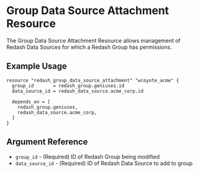 # Group Data Source Attachment Resource

The Group Data Source Attachment Resource allows management of Redash Data Sources for which a Redash Group has
permissions.


## Example Usage

```hcl
resource "redash_group_data_source_attachment" "wcoyote_acme" {
  group_id       = redash_group.geniuses.id
  data_source_id = redash_data_source.acme_corp.id

  depends_on = [
    redash_group.geniuses,
    redash_data_source.acme_corp,
  ]
}
```

## Argument Reference

* `group_id` - (Required) ID of Redash Group being modified
* `data_source_id` - (Required) ID of Redash Data Source to add to group
